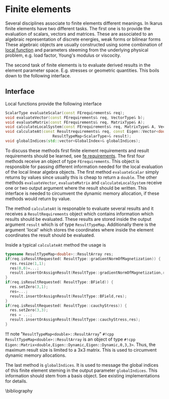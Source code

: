 # Finite elements

Several disciplines associate to finite elements different meanings.
In Ikarus finite elements have two different tasks.
The first one is to provide the evaluation of scalars, vectors and matrices. 
These are associated to an algebraic representation of discrete energies, weak forms or bilinear forms
These algebraic objects are usually constructed using some combination of [local function](localFunctions.md) and 
parameters steeming from the underlying physical problem, e.g. load factor, Young's modulus or viscocity.

The second task of finite elements is to evaluate derived results in the element parameter space. E.g. stresses or geometric quantities.
This boils down to the following interface.
## Interface
Local functions provide the following interface
```cpp
ScalarType evaluateScalar(const FErequirements& req);
void evaluateVector(const FErequirements& req, VectorType& b);
void evaluateMatrix(const FErequirements& req, MatrixType& A);
void calculateLocalSystem(const FErequirements& req, MatrixType& A, VectorType& b);
void calculateAt(const Resultrequirements& req, const Eigen::Vector<double, Traits::mydim>& local,
                     ResultTypeMap<ScalarType>& result);
void globalIndices(std::vector<GlobalIndex>& globalIndices);
```

To discuss these methods first finite element requirements and result requirements should be learned, see [fe requirements](feRequirements.md).
The first four methods receive an object of type `FErequirements`. This object is responsible for passing different information needed for the local evaluation of the local linear algebra objects.
The first method `evaluateScalar` simply returns by values since usually this is cheap to return a `double`.
The other methods `evaluateVector`, `evaluateMatrix` and `calculateLocalSystem` receive one or two  output argument where the result should be written.
This interface is needed to circumvent the dynamic memory allocation, if these methods would return by value.

The method `calculateAt` is responable to evaluate several results and it receives a `ResultRequirements` object which contains information which results should be evaluated.
These results are stored inside the output argument `result` which is of type `ResultTypeMap`.
Additionally there is the argument 'local' which stores the coordinates where inside the element coordinates the result should be evaluated.


Inside a typical `calculateAt` method the usage is 

```cpp
typename ResultTypeMap<double>::ResultArray res;
if(req.isResultRequested( ResultType::gradientNormOfMagnetization)) {
  res.resize(1,1);
  res(0,0)=...;
  result.insertOrAssignResult(ResultType::gradientNormOfMagnetization,res);
}
if(req.isResultRequested( ResultType::BField)) {
  res.setZero(3,1);
  res=...;
  result.insertOrAssignResult(ResultType::BField,res);
}
if(req.isResultRequested( ResultType::cauchyStress)) {
  res.setZero(3,3);
  res = ...;
  result.insertOrAssignResult(ResultType::cauchyStress,res);
}
```
!!! note "`ResultTypeMap<double>::ResultArray`"
    `#!cpp ResultTypeMap<double>::ResultArray` is an object of type `#!cpp Eigen::Matrix<double,Eigen::Dynamic,Eigen::Dynamic,0,3,3>`.
    Thus, the maximum result size is limited to a 3x3 matrix. This is used to circumvent dynamic memory allocations.


The last method is `globalIndices`. It is used to message the global indices of this finite element steming in the output parameter `globalIndices`.
This information should stem from a basis object. See existing implementations for details.

\bibliography